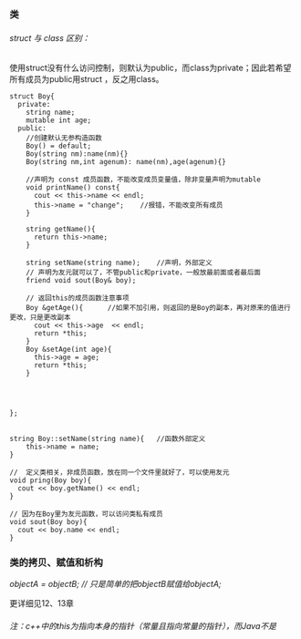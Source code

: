 ### 类

###### struct 与 class 区别：

使用struct没有什么访问控制，则默认为public，而class为private；因此若希望所有成员为public用struct ，反之用class。

```
struct Boy{
  private:
  	string name;
  	mutable int age;
  public:
    //创建默认无参构造函数
  	Boy() = default;	
  	Boy(string nm):name(nm){}
  	Boy(string nm,int agenum): name(nm),age(agenum){}
  	
  	//声明为 const 成员函数，不能改变成员变量值，除非变量声明为mutable
  	void printName() const{	
      cout << this->name << endl;
      this->name = "change";	//报错，不能改变所有成员
  	}
  	
  	string getName(){
      return this->name;
  	}
  	
  	string setName(string name);	//声明，外部定义
  	// 声明为友元就可以了，不管public和private，一般放最前面或者最后面
  	friend void sout(Boy& boy);	
  	
  	// 返回this的成员函数注意事项
  	Boy &getAge(){		//如果不加引用，则返回的是Boy的副本，再对原来的值进行更改，只是更改副本
      cout << this->age  << endl;
      return *this;
  	}
  	Boy &setAge(int age){
      this->age = age;
      return *this;
  	}
  	
  	
  	
  	
};


string Boy::setName(string name){	//函数外部定义
    this->name = name;
}

//	定义类相关，非成员函数，放在同一个文件里就好了，可以使用友元
void pring(Boy boy){	
  cout << boy.getName() << endl;
}

// 因为在Boy里为友元函数，可以访问类私有成员
void sout(Boy boy){
  cout << boy.name << endl;		
}

```

### 类的拷贝、赋值和析构

*objectA = objectB;	// 只是简单的把objectB赋值给objectA;*

更详细见12、13章







###### 注：c++中的this为指向本身的指针（常量且指向常量的指针），而Java不是

